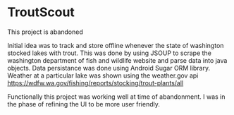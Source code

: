# TroutScout

This project is abandoned

Initial idea was to track and store offline whenever the state of washington stocked lakes with trout. 
This was done by using JSOUP to scrape the washington department of fish and wildlife website and parse data into java objects.
Data persistance was done using Android Sugar ORM library.
Weather at a particular lake was shown using the weather.gov api
https://wdfw.wa.gov/fishing/reports/stocking/trout-plants/all

Functionally this project was working well at time of abandonment. I was in the phase of refining the UI to be more user friendly.
